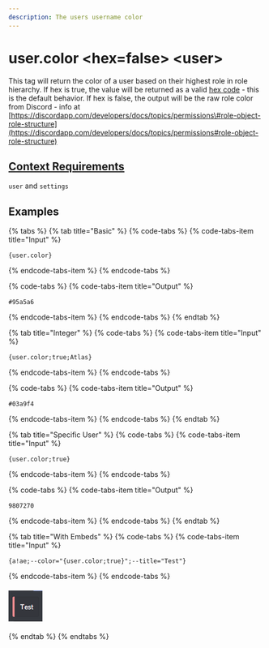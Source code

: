 ```yaml
---
description: The users username color
---
```


# user.color &lt;hex=false&gt; &lt;user&gt;

This tag will return the color of a user based on their highest role in role hierarchy. If hex is true, the value will be returned as a valid [hex code](https://en.wikipedia.org/wiki/Web_colors#Hex_triplet) - this is the default behavior. If hex is false, the output will be the raw role color from Discord - info at [https://discordapp.com/developers/docs/topics/permissions\#role-object-role-structure](https://discordapp.com/developers/docs/topics/permissions#role-object-role-structure)

## [Context Requirements](../tags.md#context-requirements)

`user` and `settings`

## Examples

{% tabs %}
{% tab title="Basic" %}
{% code-tabs %}
{% code-tabs-item title="Input" %}
```text
{user.color}
```
{% endcode-tabs-item %}
{% endcode-tabs %}

{% code-tabs %}
{% code-tabs-item title="Output" %}
```text
#95a5a6
```
{% endcode-tabs-item %}
{% endcode-tabs %}
{% endtab %}

{% tab title="Integer" %}
{% code-tabs %}
{% code-tabs-item title="Input" %}
```text
{user.color;true;Atlas}
```
{% endcode-tabs-item %}
{% endcode-tabs %}

{% code-tabs %}
{% code-tabs-item title="Output" %}
```text
#03a9f4
```
{% endcode-tabs-item %}
{% endcode-tabs %}
{% endtab %}

{% tab title="Specific User" %}
{% code-tabs %}
{% code-tabs-item title="Input" %}
```text
{user.color;true}
```
{% endcode-tabs-item %}
{% endcode-tabs %}

{% code-tabs %}
{% code-tabs-item title="Output" %}
```text
9807270
```
{% endcode-tabs-item %}
{% endcode-tabs %}
{% endtab %}

{% tab title="With Embeds" %}
{% code-tabs %}
{% code-tabs-item title="Input" %}
```text
{a!ae;--color="{user.color;true}";--title="Test"}
```
{% endcode-tabs-item %}
{% endcode-tabs %}

#### ![](../../.gitbook/assets/ib7wf.png) 
{% endtab %}
{% endtabs %}



